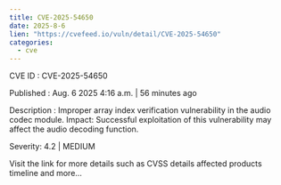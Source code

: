 ```yaml
--- 
title: CVE-2025-54650
date: 2025-8-6
lien: "https://cvefeed.io/vuln/detail/CVE-2025-54650"
categories:
  - cve
---
```


CVE ID : CVE-2025-54650

Published :  Aug. 6
2025
4:16 a.m. | 56 minutes ago

Description : Improper array index verification vulnerability in the audio codec module.
Impact: Successful exploitation of this vulnerability may affect the audio decoding function.

Severity: 4.2 | MEDIUM

Visit the link for more details
such as CVSS details
affected products
timeline
and more...
